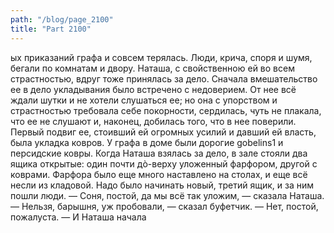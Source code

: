 ```yaml
---
path: "/blog/page_2100"
title: "Part 2100"
---
```


ых приказаний графа и совсем терялась. Люди, крича, споря и шумя, бегали по комнатам и двору. Наташа, с свойственною ей во всем страстностью, вдруг тоже принялась за дело. Сначала вмешательство ее в дело укладывания было встречено с недоверием. От нее всё ждали шутки и не хотели слушаться ее; но она с упорством и страстностью требовала себе покорности, сердилась, чуть не плакала, что ее не слушают и, наконец, добилась того, что в нее поверили. Первый подвиг ее, стоивший ей огромных усилий и давший ей власть, была укладка ковров. У графа в доме были дорогие gobelins1 и персидские ковры. Когда Наташа взялась за дело, в зале стояли два ящика открытые: один почти дò-верху уложенный фарфором, другой с коврами. Фарфора было еще много наставлено на столах, и еще всё несли из кладовой. Надо было начинать новый, третий ящик, и за ним пошли люди.
— Соня, постой, да мы всё так уложим, — сказала Наташа.
— Нельзя, барышня, уж пробовали, — сказал буфетчик.
— Нет, постой, пожалуста. — И Наташа начала
